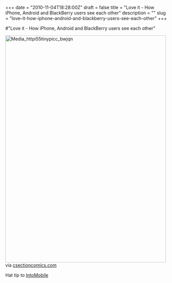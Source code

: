 +++
date = "2010-11-04T18:28:00Z"
draft = false
title = "Love it - How iPhone, Android and BlackBerry users see each other"
description = ""
slug = "love-it-how-iphone-android-and-blackberry-users-see-each-other"
+++

#"Love it - How iPhone, Android and BlackBerry users see each other"


 <div class="posterous_bookmarklet_entry">
 <div class='p_embed p_image_embed'>
<a href="http://getfile2.posterous.com/getfile/files.posterous.com/conoroneill/vBFrnfkafDaAwzIEsvwxypjruHFHubqsicvnAIsJawCdlepHwptqtjHwAsxe/media_httpi55tinypicc_bwJqn.jpg.scaled1000.jpg"><img alt="Media_httpi55tinypicc_bwjqn" height="707" src="http://getfile1.posterous.com/getfile/files.posterous.com/conoroneill/vBFrnfkafDaAwzIEsvwxypjruHFHubqsicvnAIsJawCdlepHwptqtjHwAsxe/media_httpi55tinypicc_bwJqn.jpg.scaled500.jpg" width="500" /></a>
</div>


<div class="posterous_quote_citation">via <a href="http://www.csectioncomics.com/2010/11/iphone-vs-android-vs-blackberry.html">csectioncomics.com</a></div>
 <p>Hat tip to <a href="http://www.intomobile.com/2010/11/04/how-iphone-android-and-blackberry-users-see-each-other/">IntoMobile</a></p></div>
 